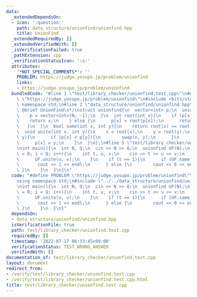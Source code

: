 ```yaml
---
data:
  _extendedDependsOn:
  - icon: ':question:'
    path: data_structure/unionfind/unionfind.hpp
    title: UnionFind
  _extendedRequiredBy: []
  _extendedVerifiedWith: []
  _isVerificationFailed: true
  _pathExtension: cpp
  _verificationStatusIcon: ':x:'
  attributes:
    '*NOT_SPECIAL_COMMENTS*': ''
    PROBLEM: https://judge.yosupo.jp/problem/unionfind
    links:
    - https://judge.yosupo.jp/problem/unionfind
  bundledCode: "#line 1 \"test/library_checker/unionfind.test.cpp\"\n#define PROBLEM\
    \ \"https://judge.yosupo.jp/problem/unionfind\"\n#include <bits/stdc++.h>\nusing\
    \ namespace std;\n#line 2 \"data_structure/unionfind/unionfind.hpp\"\n/**\n *\
    \ @brief UnionFind\n*/\nstruct unionfind{\n  vector<int> p;\n  unionfind(int N){\n\
    \    p = vector<int>(N, -1);\n  }\n  int root(int x){\n    if (p[x] < 0){\n  \
    \    return x;\n    } else {\n      p[x] = root(p[x]);\n      return p[x];\n \
    \   }\n  }\n  bool same(int x, int y){\n    return root(x) == root(y);\n  }\n\
    \  void unite(int x, int y){\n    x = root(x);\n    y = root(y);\n    if (x !=\
    \ y){\n      if (p[x] < p[y]){\n        swap(x, y);\n      }\n      p[y] += p[x];\n\
    \      p[x] = y;\n    }\n  }\n};\n#line 5 \"test/library_checker/unionfind.test.cpp\"\
    \nint main(){\n  int N, Q;\n  cin >> N >> Q;\n  unionfind UF(N);\n  for (int i\
    \ = 0; i < Q; i++){\n    int t, u, v;\n    cin >> t >> u >> v;\n    if (t == 0){\n\
    \      UF.unite(u, v);\n    }\n    if (t == 1){\n      if (UF.same(u, v)){\n \
    \       cout << 1 << endl;\n      } else {\n        cout << 0 << endl;\n     \
    \ }\n    }\n  }\n}\n"
  code: "#define PROBLEM \"https://judge.yosupo.jp/problem/unionfind\"\n#include <bits/stdc++.h>\n\
    using namespace std;\n#include \"../../data_structure/unionfind/unionfind.hpp\"\
    \nint main(){\n  int N, Q;\n  cin >> N >> Q;\n  unionfind UF(N);\n  for (int i\
    \ = 0; i < Q; i++){\n    int t, u, v;\n    cin >> t >> u >> v;\n    if (t == 0){\n\
    \      UF.unite(u, v);\n    }\n    if (t == 1){\n      if (UF.same(u, v)){\n \
    \       cout << 1 << endl;\n      } else {\n        cout << 0 << endl;\n     \
    \ }\n    }\n  }\n}"
  dependsOn:
  - data_structure/unionfind/unionfind.hpp
  isVerificationFile: true
  path: test/library_checker/unionfind.test.cpp
  requiredBy: []
  timestamp: '2022-07-17 06:33:45+09:00'
  verificationStatus: TEST_WRONG_ANSWER
  verifiedWith: []
documentation_of: test/library_checker/unionfind.test.cpp
layout: document
redirect_from:
- /verify/test/library_checker/unionfind.test.cpp
- /verify/test/library_checker/unionfind.test.cpp.html
title: test/library_checker/unionfind.test.cpp
---
```

